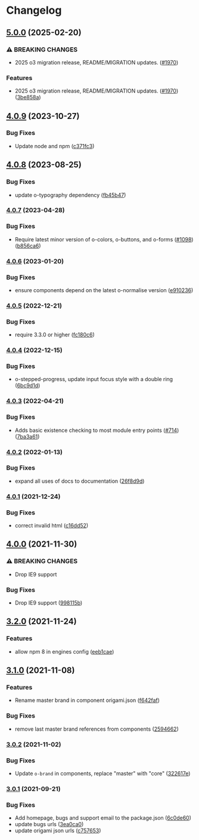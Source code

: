 # Changelog

## [5.0.0](https://github.com/Financial-Times/origami/compare/o-stepped-progress-v4.0.9...o-stepped-progress-v5.0.0) (2025-02-20)


### ⚠ BREAKING CHANGES

* 2025 o3 migration release, README/MIGRATION updates. ([#1970](https://github.com/Financial-Times/origami/issues/1970))

### Features

* 2025 o3 migration release, README/MIGRATION updates. ([#1970](https://github.com/Financial-Times/origami/issues/1970)) ([3be858a](https://github.com/Financial-Times/origami/commit/3be858a81a79c3f92c4dff8b4aab5c95b600c7ee))

## [4.0.9](https://github.com/Financial-Times/origami/compare/o-stepped-progress-v4.0.8...o-stepped-progress-v4.0.9) (2023-10-27)


### Bug Fixes

* Update node and npm ([c371fc3](https://github.com/Financial-Times/origami/commit/c371fc3f7f2d66266dbca95862ecef3ddeb1f339))

## [4.0.8](https://github.com/Financial-Times/origami/compare/o-stepped-progress-v4.0.7...o-stepped-progress-v4.0.8) (2023-08-25)


### Bug Fixes

* update o-typography dependency  ([fb45b47](https://github.com/Financial-Times/origami/commit/fb45b47274241ea828f7dd50233441a76a215a51))

### [4.0.7](https://www.github.com/Financial-Times/origami/compare/o-stepped-progress-v4.0.6...o-stepped-progress-v4.0.7) (2023-04-28)


### Bug Fixes

* Require latest minor version of o-colors, o-buttons, and o-forms ([#1098](https://www.github.com/Financial-Times/origami/issues/1098)) ([b856ca6](https://www.github.com/Financial-Times/origami/commit/b856ca66c9ec555f3c70833ffa35cb05cd19841f))

### [4.0.6](https://www.github.com/Financial-Times/origami/compare/o-stepped-progress-v4.0.5...o-stepped-progress-v4.0.6) (2023-01-20)


### Bug Fixes

* ensure components depend on the latest o-normalise version ([e910236](https://www.github.com/Financial-Times/origami/commit/e910236454318ce1bf198a06da7e76c0893c9142))

### [4.0.5](https://www.github.com/Financial-Times/origami/compare/o-stepped-progress-v4.0.4...o-stepped-progress-v4.0.5) (2022-12-21)


### Bug Fixes

* require 3.3.0 or higher ([fc180c6](https://www.github.com/Financial-Times/origami/commit/fc180c619755daa1b7bfe65509f354cf0de113bf))

### [4.0.4](https://www.github.com/Financial-Times/origami/compare/o-stepped-progress-v4.0.3...o-stepped-progress-v4.0.4) (2022-12-15)


### Bug Fixes

* o-stepped-progress, update input focus style with a double ring ([6bc9d1d](https://www.github.com/Financial-Times/origami/commit/6bc9d1d2e72e56245770fab80feae8f5d41bbb46))

### [4.0.3](https://www.github.com/Financial-Times/origami/compare/o-stepped-progress-v4.0.2...o-stepped-progress-v4.0.3) (2022-04-21)


### Bug Fixes

* Adds basic existence checking to most module entry points ([#714](https://www.github.com/Financial-Times/origami/issues/714)) ([7ba3a61](https://www.github.com/Financial-Times/origami/commit/7ba3a61d0de2a32d3a27a225fd4258b3820c7bda))

### [4.0.2](https://www.github.com/Financial-Times/origami/compare/o-stepped-progress-v4.0.1...o-stepped-progress-v4.0.2) (2022-01-13)


### Bug Fixes

* expand all uses of docs to documentation ([26f8d9d](https://www.github.com/Financial-Times/origami/commit/26f8d9d8cbbe3e78902d8c3951b37e08150a77bd))

### [4.0.1](https://www.github.com/Financial-Times/origami/compare/o-stepped-progress-v4.0.0...o-stepped-progress-v4.0.1) (2021-12-24)


### Bug Fixes

* correct invalid html ([c16dd52](https://www.github.com/Financial-Times/origami/commit/c16dd52b3f321a2384c9f1254fe11ecbeeead848))

## [4.0.0](https://www.github.com/Financial-Times/origami/compare/o-stepped-progress-v3.2.0...o-stepped-progress-v4.0.0) (2021-11-30)


### ⚠ BREAKING CHANGES

* Drop IE9 support

### Bug Fixes

* Drop IE9 support ([998115b](https://www.github.com/Financial-Times/origami/commit/998115b3df2b8d4cc96c576475cfe7808d7b53ad))

## [3.2.0](https://www.github.com/Financial-Times/origami/compare/o-stepped-progress-v3.1.0...o-stepped-progress-v3.2.0) (2021-11-24)


### Features

* allow npm 8 in engines config ([eeb1cae](https://www.github.com/Financial-Times/origami/commit/eeb1cae6e7f0379e647f2b41240b1f294997d528))

## [3.1.0](https://www.github.com/Financial-Times/origami/compare/o-stepped-progress-v3.0.2...o-stepped-progress-v3.1.0) (2021-11-08)


### Features

* Rename master brand in component origami.json ([f642faf](https://www.github.com/Financial-Times/origami/commit/f642faf0574d84ea8185b56e6090c8015def27e6))


### Bug Fixes

* remove last master brand references from components ([2594662](https://www.github.com/Financial-Times/origami/commit/2594662843811d3c56cd4a50bebffe9481486e91))

### [3.0.2](https://www.github.com/Financial-Times/origami/compare/o-stepped-progress-v3.0.1...o-stepped-progress-v3.0.2) (2021-11-02)


### Bug Fixes

* Update `o-brand` in components, replace "master" with "core" ([322617e](https://www.github.com/Financial-Times/origami/commit/322617ea80f30a6825d9c36872e05574b871ea82))

### [3.0.1](https://www.github.com/Financial-Times/origami/compare/o-stepped-progress-v3.0.0...o-stepped-progress-v3.0.1) (2021-09-21)


### Bug Fixes

* Add homepage, bugs and support email to the package.json ([6c0de60](https://www.github.com/Financial-Times/origami/commit/6c0de60ebd6e64c4dd16d000fcc6b79412ce30f4))
* update bugs urls ([3ea0ca0](https://www.github.com/Financial-Times/origami/commit/3ea0ca03bcb6e55142a77387ad0fff5ddf056d44))
* update origami json urls ([c757653](https://www.github.com/Financial-Times/origami/commit/c7576532b5a14f0462d5346dfb63238be025602e))

